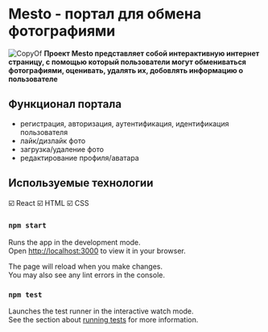 # Mesto - портал для обмена фотографиями
![CopyOf](https://user-images.githubusercontent.com/110602440/222746528-d206e14e-3697-4e8b-be1c-210ceecfcbc2.png)
__Проект Mesto представляет собой интерактивную интернет страницу, с помощью который пользователи могут обмениваться фотографиями, оценивать, удалять их, добовлять информацию о пользователе__ 
 
## Функционал портала
- регистрация, авторизация, аутентификация, идентификация пользователя
- лайк/дизлайк фото
- загрузка/удаление фото
- редактирование профиля/аватара
 
## Используемые технологии
☑️ React
☑️ HTML
☑️ CSS


### `npm start`

Runs the app in the development mode.\
Open [http://localhost:3000](http://localhost:3000) to view it in your browser.

The page will reload when you make changes.\
You may also see any lint errors in the console.

### `npm test`

Launches the test runner in the interactive watch mode.\
See the section about [running tests](https://facebook.github.io/create-react-app/docs/running-tests) for more information.

